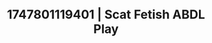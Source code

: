 ---
categories:
- AI lover POV
- Workplace fantasy
- Subtle dominance
- Dark fantasy erotica
- Heat of the moment
image: /assets/images/1747801119401.jpg
layout: post
seo:
  description: Featured content with exclusive ABDL Play, Scat Fetish. HD images available.
  keywords: ABDL Play, Scat Fetish
  og_image: /assets/images/1747801119401.jpg
  schema_type: VisualArtwork
tags:
- ABDL Play
- '#1747801119401'
- Scat Fetish
title: 1747801119401 | Scat Fetish ABDL Play
---